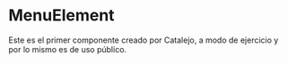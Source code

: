 # MenuElement
Este es el primer componente creado por Catalejo, a modo de ejercicio y por lo mismo es de uso público.
